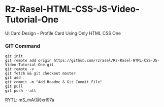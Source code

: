 # Rz-Rasel-HTML-CSS-JS-Video-Tutorial-One
UI Card Design - Profile Card Using Only HTML CSS One

### GIT Command
```git_command
git init
git remote add origin https://github.com/rzrasel/Rz-Rasel-HTML-CSS-JS-Video-Tutorial-One.git
git remote -v
git fetch && git checkout master
git add .
git commit -m "Add Readme & Git Commit File"
git pull
git push --all
```

RYTL: mS_mA{@}xrl97a